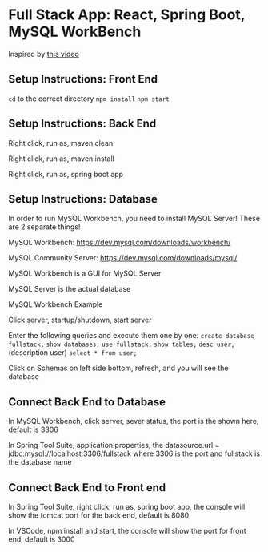 # Full Stack App: React, Spring Boot, MySQL WorkBench

Inspired by [this video](https://www.youtube.com/watch?v=4LZKnegAm4g)

## Setup Instructions: Front End

`cd` to the correct directory
`npm install`
`npm start`

## Setup Instructions: Back End

Right click, run as, maven clean

Right click, run as, maven install

Right click, run as, spring boot app

## Setup Instructions: Database

In order to run MySQL Workbench, you need to install MySQL Server! These are 2 separate things!

MySQL Workbench: https://dev.mysql.com/downloads/workbench/

MySQL Community Server: https://dev.mysql.com/downloads/mysql/

MySQL Workbench is a GUI for MySQL Server

MySQL Server is the actual database

MySQL Workbench Example

Click server, startup/shutdown, start server

Enter the following queries and execute them one by one:
`create database fullstack;`
`show databases;`
`use fullstack;`
`show tables;`
`desc user;` (description user)
`select * from user;`

Click on Schemas on left side bottom, refresh, and you will see the database

## Connect Back End to Database

In MySQL Workbench, click server, sever status, the port is the shown here, default is 3306

In Spring Tool Suite, application.properties, the datasource.url = jdbc:mysql://localhost:3306/fullstack where 3306 is the port and fullstack is the database name

## Connect Back End to Front end

In Spring Tool Suite, right click, run as, spring boot app, the console will show the tomcat port for the back end, default is 8080

In VSCode, npm install and start, the console will show the port for front end, default is 3000
